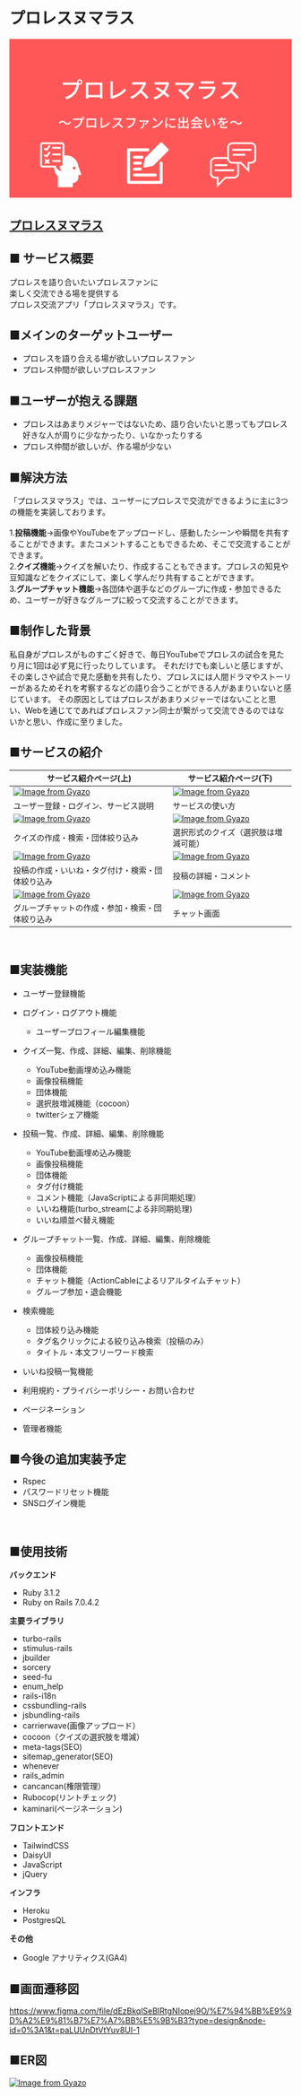 # プロレスヌマラス

![ogp](app/assets/images/ogp.png)

## [プロレスヌマラス](https://prowrest-numarasu.herokuapp.com/)

## ■ サービス概要
プロレスを語り合いたいプロレスファンに<br>
楽しく交流できる場を提供する<br>
プロレス交流アプリ「プロレスヌマラス」です。

## ■メインのターゲットユーザー
- プロレスを語り合える場が欲しいプロレスファン
- プロレス仲間が欲しいプロレスファン

## ■ユーザーが抱える課題
- プロレスはあまりメジャーではないため、語り合いたいと思ってもプロレス好きな人が周りに少なかったり、いなかったりする
- プロレス仲間が欲しいが、作る場が少ない

## ■解決方法
「プロレスヌマラス」では、ユーザーにプロレスで交流ができるように主に3つの機能を実装しております。<br>
<br>
1.**投稿機能**→画像やYouTubeをアップロードし、感動したシーンや瞬間を共有することができます。またコメントすることもできるため、そこで交流することができます。<br>
2.**クイズ機能**→クイズを解いたり、作成することもできます。プロレスの知見や豆知識などをクイズにして、楽しく学んだり共有することができます。<br>
3.**グループチャット機能**→各団体や選手などのグループに作成・参加できるため、ユーザーが好きなグループに絞って交流することができます。

## ■制作した背景
私自身がプロレスがものすごく好きで、毎日YouTubeでプロレスの試合を見たり月に1回は必ず見に行ったりしています。
それだけでも楽しいと感じますが、その楽しさや試合で見た感動を共有したり、プロレスには人間ドラマやストーリーがあるためそれを考察するなどの語り合うことができる人があまりいないと感じています。
その原因としてはプロレスがあまりメジャーではないことと思い、Webを通じてであればプロレスファン同士が繋がって交流できるのではないかと思い、作成に至りました。

## ■サービスの紹介

サービス紹介ページ(上) | サービス紹介ページ(下)
-|-
[![Image from Gyazo](https://i.gyazo.com/d2fca0920fce6732cc6107c8d71d518e.png)](https://gyazo.com/d2fca0920fce6732cc6107c8d71d518e) | [![Image from Gyazo](https://i.gyazo.com/0d53007e1b421d3bc06e4cf588c7cf34.png)](https://gyazo.com/0d53007e1b421d3bc06e4cf588c7cf34)
ユーザー登録・ログイン、サービス説明 | サービスの使い方
[![Image from Gyazo](https://i.gyazo.com/04b5d2e5a5a413547877700abf0993bf.jpg)](https://gyazo.com/04b5d2e5a5a413547877700abf0993bf)| [![Image from Gyazo](https://i.gyazo.com/339ec9ce5030cbd4ec18e7a220f4360a.png)](https://gyazo.com/339ec9ce5030cbd4ec18e7a220f4360a)
クイズの作成・検索・団体絞り込み | 選択形式のクイズ（選択肢は増減可能）
[![Image from Gyazo](https://i.gyazo.com/da781b9162f13e7286f27570f3543a88.jpg)](https://gyazo.com/da781b9162f13e7286f27570f3543a88) | [![Image from Gyazo](https://i.gyazo.com/45c6d43eafcfd609ec39f736e85e63b6.jpg)](https://gyazo.com/45c6d43eafcfd609ec39f736e85e63b6)
 投稿の作成・いいね・タグ付け・検索・団体絞り込み| 投稿の詳細・コメント
[![Image from Gyazo](https://i.gyazo.com/fa2474e290599d002ff17c75f2de9fee.png)](https://gyazo.com/fa2474e290599d002ff17c75f2de9fee) | [![Image from Gyazo](https://i.gyazo.com/094e9cd733e14ce123895e79baaed2d0.png)](https://gyazo.com/094e9cd733e14ce123895e79baaed2d0)
グループチャットの作成・参加・検索・団体絞り込み|チャット画面


<br>

## ■実装機能
- ユーザー登録機能
- ログイン・ログアウト機能
  - ユーザープロフィール編集機能
- クイズ一覧、作成、詳細、編集、削除機能
  - YouTube動画埋め込み機能
  - 画像投稿機能
  - 団体機能
  - 選択肢増減機能（cocoon）
  - twitterシェア機能
- 投稿一覧、作成、詳細、編集、削除機能
  - YouTube動画埋め込み機能
  - 画像投稿機能
  - 団体機能
  - タグ付け機能
  - コメント機能（JavaScriptによる非同期処理）
  - いいね機能(turbo_streamによる非同期処理)
  - いいね順並べ替え機能
- グループチャット一覧、作成、詳細、編集、削除機能
  - 画像投稿機能
  - 団体機能
  - チャット機能（ActionCableによるリアルタイムチャット）
  - グループ参加・退会機能
- 検索機能
  - 団体絞り込み機能
  - タグ名クリックによる絞り込み検索（投稿のみ）
  - タイトル・本文フリーワード検索

- いいね投稿一覧機能
- 利用規約・プライバシーポリシー・お問い合わせ
- ページネーション
- 管理者機能

## ■今後の追加実装予定
- Rspec
- パスワードリセット機能
- SNSログイン機能

<br>

## ■使用技術
**バックエンド**
<br>
- Ruby 3.1.2
- Ruby on Rails 7.0.4.2

**主要ライブラリ**
<br>
- turbo-rails
- stimulus-rails
- jbuilder
- sorcery
- seed-fu
- enum_help
- rails-i18n
- cssbundling-rails
- jsbundling-rails
- carrierwave(画像アップロード）
- cocoon（クイズの選択肢を増減）
- meta-tags(SEO)
- sitemap_generator(SEO)
- whenever
- rails_admin
- cancancan(権限管理）
- Rubocop(リントチェック)
- kaminari(ページネーション)
    
**フロントエンド**
<br>
- TailwindCSS
- DaisyUI
- JavaScript
- jQuery

**インフラ**
<br>
- Heroku
- PostgresQL

**その他**
<br>
- Google アナリティクス(GA4)

## ■画面遷移図
https://www.figma.com/file/dEzBkqlSeBIRtgNIopej9O/%E7%94%BB%E9%9D%A2%E9%81%B7%E7%A7%BB%E5%9B%B3?type=design&node-id=0%3A1&t=paLUUnDtVtYuv8UI-1

## ■ER図
[![Image from Gyazo](https://i.gyazo.com/7bfd27ed210b82a277136a823cc37ac4.png)](https://gyazo.com/7bfd27ed210b82a277136a823cc37ac4)
